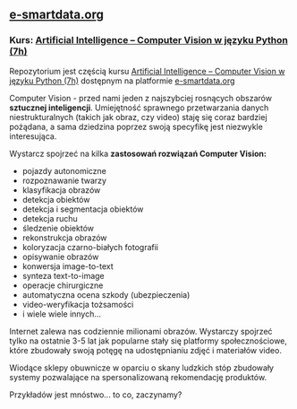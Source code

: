 ## [e-smartdata.org](https://e-smartdata.org/)
### Kurs: [Artificial Intelligence – Computer Vision w języku Python (7h)](https://e-smartdata.teachable.com/p/artificial-intelligence-computer-vision-w-jezyku-python)
Repozytorium jest częścią kursu [Artificial Intelligence – Computer Vision w języku Python (7h)](https://e-smartdata.teachable.com/p/artificial-intelligence-computer-vision-w-jezyku-python) dostępnym na platformie [e-smartdata.org](https://e-smartdata.org/)

Computer Vision - przed nami jeden z najszybciej rosnących obszarów **sztucznej inteligencji**. Umiejętność sprawnego przetwarzania danych niestrukturalnych (takich jak obraz, czy video) staję się coraz bardziej pożądana, a sama dziedzina poprzez swoją specyfikę jest niezwykle interesująca. 

Wystarcz spojrzeć na kilka **zastosowań rozwiązań Computer Vision:**
* pojazdy autonomiczne
* rozpoznawanie twarzy
* klasyfikacja obrazów
* detekcja obiektów
* detekcja i segmentacja obiektów
* detekcja ruchu
* śledzenie obiektów
* rekonstrukcja obrazów
* koloryzacja czarno-białych fotografii
* opisywanie obrazów
* konwersja image-to-text
* synteza text-to-image
* operacje chirurgiczne
* automatyczna ocena szkody (ubezpieczenia)
* video-weryfikacja tożsamości
* i wiele wiele innych...

Internet zalewa nas codziennie milionami obrazów. Wystarczy spojrzeć tylko na ostatnie 3-5 lat jak popularne stały się platformy społecznościowe, które zbudowały swoją potęgę na udostępnianiu zdjęć i materiałów video.

Wiodące sklepy obuwnicze w oparciu o skany ludzkich stóp zbudowały systemy pozwalające na spersonalizowaną rekomendację produktów. 

Przykładów jest mnóstwo... to co, zaczynamy?
